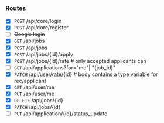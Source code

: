 ### Routes

-   [x] `POST` /api/core/login
-   [x] `POST` /api/core/register
-   [ ] ~~Google login~~
-   [x] `GET` /api/jobs
-   [x] `POST` /api/jobs
-   [x] `POST` /api/jobs/{id}/apply
-   [x] `POST` /api/jobs/{id}/rate # only accepted applicants can
-   [ ] `GET` /api/applications?for="me"| "{job_id}"
-   [x] `PATCH` /api/user/rate/{id} # body contains a type variable for rec/applicant
-   [x] `GET` /api/user/me
-   [x] `PUT` /api/user/me
-   [x] `DELETE` /api/jobs/{id}
-   [x] `PATCH` /api/jobs/{id}
-   [ ] `PUT` /api/application/{id}/status_update
